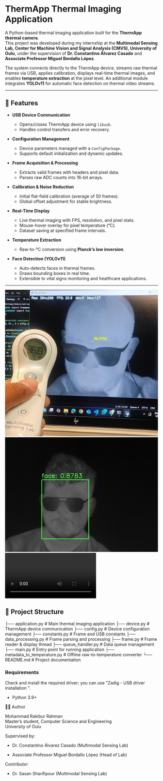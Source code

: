 # ThermApp Thermal Imaging Application  

A Python-based thermal imaging application built for the **ThermApp thermal camera**.  
This project was developed during my internship at the **Multimodal Sensing Lab, Center for Machine Vision and Signal Analysis (CMVS), University of Oulu**, under the supervision of **Dr. Constantino Álvarez Casado** and **Associate Professor Miguel Bordallo López**.  

The system connects directly to the ThermApp device, streams raw thermal frames via USB, applies calibration, displays real-time thermal images, and enables **temperature extraction** at the pixel level. An additional module integrates **YOLOv11** for automatic face detection on thermal video streams.  

---

## 🚀 Features  

- **USB Device Communication**  
  - Opens/closes ThermApp device using `libusb`.  
  - Handles control transfers and error recovery.  

- **Configuration Management**  
  - Device parameters managed with a `ConfigPackage`.  
  - Supports default initialization and dynamic updates.  

- **Frame Acquisition & Processing**  
  - Extracts valid frames with headers and pixel data.  
  - Parses raw ADC counts into 16-bit arrays.  

- **Calibration & Noise Reduction**  
  - Initial flat-field calibration (average of 50 frames).  
  - Global offset adjustment for stable brightness.  

- **Real-Time Display**  
  - Live thermal imaging with FPS, resolution, and pixel stats.  
  - Mouse-hover overlay for pixel temperature (°C).  
  - Dataset saving at specified frame intervals.  

- **Temperature Extraction**  
  - Raw-to-°C conversion using **Planck’s law inversion**.   

- **Face Detection (YOLOv11)**  
  - Auto-detects faces in thermal frames.  
  - Draws bounding boxes in real time.  
  - Extensible to vital signs monitoring and healthcare applications.  

---

![Thermal Camera Output](assets/img1.jpeg) <br>
![Thermal Camera Output2](assets/img2.jpg) <br>
![Thermal Camera Output3](assets/video1.mp4)


## 📂 Project Structure  

├── application.py # Main thermal imaging application
├── device.py # ThermApp device communication
├── config.py # Device configuration management
├── constants.py # Frame and USB constants
├── data_processing.py # Frame parsing and processing
├── frame.py # Frame reader & display thread
├── queue_handler.py # Data queue management
├── main.py # Entry point for running application
├── metadata_to_temperature.py # Offline raw-to-temperature converter
└── README.md # Project documentation


### Requirements
Check and install the required driver; you can use "Zadig - USB driver installation ".
- Python 3.9+

  

👨‍💻 Author

Mohammad Rakibur Rahman <br>
Master’s student, Computer Science and Engineering <br>
University of Oulu

Supervised by:

- Dr. Constantino Álvarez Casado (Multimodal Sensing Lab)

- Associate Professor Miguel Bordallo López (Head of Lab)

Contributor
- Dr. Sasan Sharifipour (Multimodal Sensing Lab)

